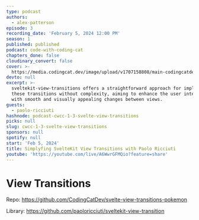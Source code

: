 ```yaml
---
type: podcast
authors:
  - alex-patterson
episode: 3
recording_date: 'February 5, 2024 12:00 PM'
season: 1
published: published
podcast: code-with-coding-cat
chapters_done: false
cloudinary_convert: false
cover: >-
  https://media.codingcat.dev/image/upload/v1707158808/main-codingcatdev-photo/svelte-transitions.png
devto: null
excerpt: >-
  sveltekit-view-transitions offers a straightforward approach for implementing
  these transitions without complexity, aiming to enhance the user interface
  with smooth and visually appealing changes between views.
guests:
  - paolo-ricciuti
hashnode: podcast-cwcc-1-3-svelte-view-transitions
picks: null
slug: cwcc-1-3-svelte-view-transitions
sponsors: null
spotify: null
start: 'Feb 5, 2024'
title: Simplyfing SvelteKit View Transitions with Paolo Ricciuti
youtube: 'https://youtube.com/live/A6WwrGFMQio?feature=share'
---
```


# View Transitions

Repo: https://github.com/CodingCatDev/svelte-view-transitions-pokemon

Library: https://github.com/paoloricciuti/sveltekit-view-transition
